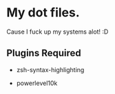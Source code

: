 # My dot files.

Cause I fuck up my systems alot! :D


## Plugins Required

- zsh-syntax-highlighting

- powerlevel10k




